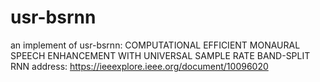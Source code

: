 # usr-bsrnn
an implement of usr-bsrnn: COMPUTATIONAL EFFICIENT MONAURAL SPEECH ENHANCEMENT WITH
UNIVERSAL SAMPLE RATE BAND-SPLIT RNN
address: https://ieeexplore.ieee.org/document/10096020
